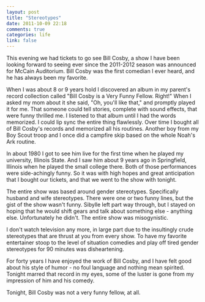 ```yaml
---
layout: post
title: "Stereotypes"
date: 2011-10-09 22:18
comments: true
categories: life
link: false
---
```

This evening we had tickets to go see Bill Cosby, a show I have been looking forward to seeing ever since the 2011-2012 season was announced for McCain Auditorium. Bill Cosby was the first comedian I ever heard, and he has always been my favorite.

When I was about 8 or 9 years hold I discovered an album in my parent's record collection called "Bill Cosby is a Very Funny Fellow. Right!" When I asked my mom about it she said, "Oh, you'll like that," and promptly played it for me. That someone could tell stories, complete with sound effects, that were funny thrilled me. I listened to that album until I had the words memorized. I could lip sync the entire thing flawlessly. Over time I bought all of Bill Cosby's records and memorized all his routines. Another boy from my Boy Scout troop and I once did a campfire skip based on the whole Noah's Ark routine.

In about 1980 I got to see him live for the first time when he played my university, Illinois State. And I saw him about 9 years ago in Springfield, Illinois when he played the small college there. Both of those performances were side-achingly funny. So it was with high hopes and great anticipation that I bought our tickets, and that we went to the show with tonight.

The entire show was based around gender stereotypes. Specifically husband and wife stereotypes. There were one or two funny lines, but the gist of the show wasn't funny. Sibylle left part way through, but I stayed on hoping that he would shift gears and talk about something else - anything else. Unfortunately he didn't. The entire show was misogynistic.

I don't watch television any more, in large part due to the insultingly crude stereotypes that are thrust at you from every show. To have my favorite entertainer stoop to the level of situation comedies and play off tired gender stereotypes for 90 minutes was disheartening. 

For forty years I have enjoyed the work of Bill Cosby, and I have felt good about his style of humor - no foul language and nothing mean spirited. Tonight marred that record in my eyes, some of the luster is gone from my impression of him and his comedy. 

Tonight, Bill Cosby was not a very funny fellow, at all.
